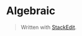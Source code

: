 # Algebraic 


> Written with [StackEdit](https://stackedit.io/).
<!--stackedit_data:
eyJoaXN0b3J5IjpbMTExOTQ3NDY2NV19
-->